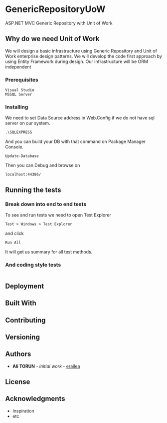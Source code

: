# GenericRepositoryUoW
ASP.NET MVC Generic Repository with Unit of Work 

## Why do we need Unit of Work

We will design a basic infrastructure using Generic Repository and Unit of Work enterprise design patterns. We will develop the code first approach by using Entity Framework during design. Our infrastructure will be ORM independent

### Prerequisites

```
Visual Studio 
MSSQL Server
```

### Installing

We need to set Data Source address in Web.Config if we do not have sql server on our system.  
```
.\SQLEXPRESS
```
And you can build your DB with that command on Package Manager Console.
```
Update-Database
```
Then you can Debug and browse on
```
localhost:44386/
```


## Running the tests



### Break down into end to end tests


To see and run tests we need to open Test Explorer 
```
Test > Windows > Test Explorer
```
and click
```
Run All
```

It will get us summary for all test methods.

### And coding style tests



```

```

## Deployment



## Built With


## Contributing


## Versioning


## Authors

* **Ali TORUN** - *Initial work* - [erailea](https://github.com/erailea)

## License



## Acknowledgments

* Inspiration
* etc
